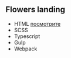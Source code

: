 ## Flowers landing

- HTML [посмотрите](https://denisfriz.github.io/Flowers/)
- SCSS
- Typescript
- Gulp
- Webpack
